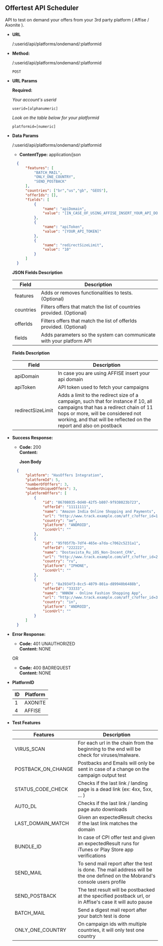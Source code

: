 **Offertest API Scheduler**
----
  API to test on demand your offers from your 3rd party platform ( Affise / Axonite ).

* **URL**

  /:userid/api/platforms/ondemand/:platformid

* **Method:**
  
  /:userid/api/platforms/ondemand/:platformid

  `POST`

*  **URL Params**

   **Required:**
    
    *Your account's userid*
    
   `userid=[alphanumeric]`

    *Look on the table below for your platformid*

   `platformid=[numeric]`


* **Data Params**
  
  /:userid/api/platforms/ondemand/:platformid

  * **ContentType:** application/json <br />

  ```json
    {
        "features": [
            "BATCH_MAIL",
            "ONLY_ONE_COUNTRY",
            "SEND_POSTBACK"
        ],
        "countries": ["br","us","gb", "GEOS"],
        "offerIds": [],
        "fields": [
            {
                "name": "apiDomain",
                "value": "[IN_CASE_OF_USING_AFFISE_INSERT_YOUR_API_DOMAIN]"
            },
            {
                "name": "apiToken",
                "value": "[YOUR_API_TOKEN]"
            },
            {
                "name": "redirectSizeLimit",
                "value": "10"
            }
        ]
    }

  ```

  **JSON Fields Description**
  
  | Field         | Description |
  | ------------- |-------------|
  | features        | Adds or removes functionalities to tests. (Optional)  |
  | countries       | Filters offers that match the list of countries provided. (Optional) |
  | offerIds        | Filters offers that match the list of offerIds provided. (Optional) |
  | fields | Adds parameters so the system can communicate with your platform API |

  **Fields Description**

  | Field         | Description |
  | ------------- |-------------|
  | apiDomain     | In case you are using AFFISE insert your api domain |
  | apiToken      | API token used to fetch your campaigns  |
  | redirectSizeLimit      | Adds a limit to the redirect size of a campaign, such that for instance if 10, all campaigns that has a redirect chain of 11 hops or more, will be considered not working, and that will be reflected on the report and also on postback  |

* **Success Response:**
  
  * **Code:** 200 <br />
    **Content:** <br />

    **Json Body**

  ```json
    {
        "platform": "HasOffers Integration",
        "platformId": 5,
        "numberOfOffers": 3,
        "numberUniqueOffers": 3,
        "platformOffers": [
            {
                "id": "86708035-0d40-42f5-b807-9f938023b723",
                "offerId": "11111111",
                "name": "Amazon India Online Shopping and Payments",
                "url": "http://www.track.example.com/aff_c?offer_id=11111111&aff_id=3026",
                "country": "ae",
                "platform": "ANDROID",
                "iconUrl": ""
            },
            {
                "id": "95f05f7b-7df4-465e-a7da-c7062c5231a1",
                "offerId": "222222",
                "name": "Dostavista_Ru_iOS_Non-Incent_CPA",
                "url": "http://www.track.example.com/aff_c?offer_id=222222&aff_id=3026",
                "country": "ru",
                "platform": "IPHONE",
                "iconUrl": ""
            },
            {
                "id": "8a3934f3-8cc5-4079-801a-d89940b6488b",
                "offerId": "33333",
                "name": "NNNOW - Online Fashion Shopping App",
                "url": "http://www.track.example.com/aff_c?offer_id=33333&aff_id=3026",
                "country": "in",
                "platform": "ANDROID",
                "iconUrl": ""
            }
        ]
    }
  ```
 
* **Error Response:**

  * **Code:** 401 UNAUTHORIZED <br />
    **Content:** NONE

  OR

  * **Code:** 400 BADREQUEST <br />
    **Content:** NONE

* **PlatformID**

  | ID          | Platform |
  | ------------- |-------------|
  | 1 | AXONITE |
  | 4 | AFFISE |

* **Test Features**

  | Features          | Description |
  | ------------- |-------------|
  | VIRUS_SCAN | For each url in the chain from the beginning to the end will be check for viruses/malware. |
  | POSTBACK_ON_CHANGE | Postbacks and Emails will only be sent in case of a change on the campaign output test |
  | STATUS_CODE_CHECK | Checks if the last link / landing page is a dead link (ex: 4xx, 5xx, ... ) |
  | AUTO_DL | Checks if the last link / landing page auto downloads  |
  | LAST_DOMAIN_MATCH | Given an expectedResult checks if the last link matches the domain  |
  | BUNDLE_ID | In case of CPI offer test and given an expectedResult runs for iTunes or Play Store app verifications  |
  | SEND_MAIL | To send mail report after the test is done. The mail address will be the one defined on the Mobrand's console users profile  |
  | SEND_POSTBACK | The test result will be postbacked at the specified postback url, or in Affise's case it will auto pause |
  | BATCH_MAIL | Send a digest mail report after your batch test is done  |
  | ONLY_ONE_COUNTRY | On campaign ids with multiple countries, it will only test one country  |
